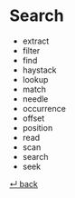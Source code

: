 Search
======

- extract
- filter
- find
- haystack
- lookup
- match
- needle
- occurrence
- offset
- position
- read
- scan
- search
- seek

[↵ back](../README.md)